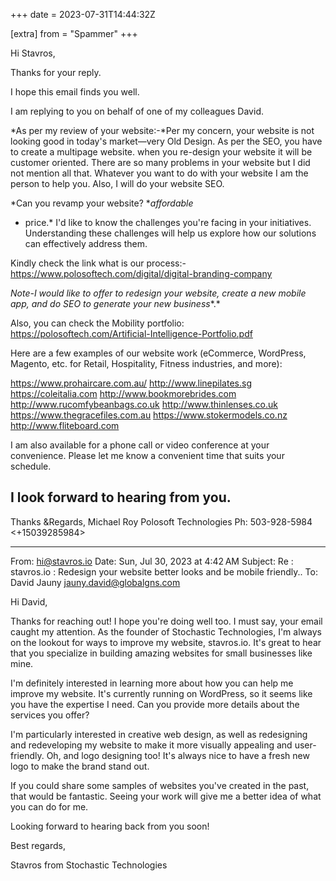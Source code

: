 +++
date = 2023-07-31T14:44:32Z

[extra]
from = "Spammer"
+++

Hi Stavros,

Thanks for your reply.

I hope this email finds you well.

I am replying to you on behalf of one of my colleagues David.


*As per my review of your website:-*Per my concern, your website is not
looking good in today's market—very Old Design.
As per the SEO, you have to create a multipage website.
when you re-design your website it will be customer oriented.
There are so many problems in your website but I did not mention all that.
Whatever you want to do with your website I am the person to help you.
Also, I will do your website SEO.

*Can you revamp your website? **affordable*
* price.*
I'd like to know the challenges you're facing in your initiatives.
Understanding these challenges will help us explore how our solutions can
effectively address them.


Kindly check the link what is our process:-
https://www.polosoftech.com/digital/digital-branding-company

*Note-I would like to offer to redesign your website, create a new mobile
app, and do SEO to generate your new business**.*

Also, you can check the Mobility portfolio:
https://polosoftech.com/Artificial-Intelligence-Portfolio.pdf

Here are a few examples of our website work (eCommerce, WordPress, Magento,
etc. for Retail, Hospitality, Fitness industries, and more):

https://www.prohaircare.com.au/
http://www.linepilates.sg
https://coleitalia.com
http://www.bookmorebrides.com
http://www.rucomfybeanbags.co.uk
http://www.thinlenses.co.uk
https://www.thegracefiles.com.au
https://www.stokermodels.co.nz
http://www.fliteboard.com

I am also available for a phone call or video conference at your
convenience. Please let me know a convenient time that suits your schedule.

I look forward to hearing from you.
--
Thanks &Regards,
Michael Roy
Polosoft Technologies
Ph: 503-928-5984 <+15039285984>

---------------------------------------------------------------------------
From: <hi@stavros.io>
Date: Sun, Jul 30, 2023 at 4:42 AM
Subject: Re : stavros.io : Redesign your website better looks and be mobile
friendly..
To: David Jauny <jauny.david@globalgns.com>


Hi David,

Thanks for reaching out! I hope you're doing well too. I must say, your
email caught my attention. As the founder of Stochastic Technologies, I'm
always on the lookout for ways to improve my website, stavros.io. It's
great to hear that you specialize in building amazing websites for small
businesses like mine.

I'm definitely interested in learning more about how you can help me
improve my website. It's currently running on WordPress, so it seems like
you have the expertise I need. Can you provide more details about the
services you offer?

I'm particularly interested in creative web design, as well as redesigning
and redeveloping my website to make it more visually appealing and
user-friendly. Oh, and logo designing too! It's always nice to have a fresh
new logo to make the brand stand out.

If you could share some samples of websites you've created in the past,
that would be fantastic. Seeing your work will give me a better idea of
what you can do for me.

Looking forward to hearing back from you soon!

Best regards,

Stavros from Stochastic Technologies
